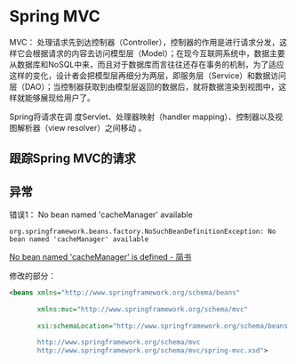 # Spring MVC



MVC： 处理请求先到达控制器（Controller），控制器的作用是进行请求分发，这样它会根据请求的内容去访问模型层（Model）；在现今互联网系统中，数据主要从数据库和NoSQL中来，而且对于数据库而言往往还存在事务的机制，为了适应这样的变化，设计者会把模型层再细分为两层，即服务层（Service）和数据访问层（DAO）；当控制器获取到由模型层返回的数据后，就将数据渲染到视图中，这样就能够展现给用户了。





Spring将请求在调 度Servlet、处理器映射（handler mapping）、控制器以及视图解析器（view resolver）之间移动 。



## 跟踪Spring MVC的请求















## 异常



错误1： No bean named 'cacheManager' available

```
org.springframework.beans.factory.NoSuchBeanDefinitionException: No bean named 'cacheManager' available
```



[No bean named 'cacheManager' is defined - 简书](https://www.jianshu.com/p/5a964f49ec26 "No bean named 'cacheManager' is defined - 简书")

修改的部分：

```xml
<beans xmlns="http://www.springframework.org/schema/beans"
       
       xmlns:mvc="http://www.springframework.org/schema/mvc"
       
       xsi:schemaLocation="http://www.springframework.org/schema/beans
                           
       http://www.springframework.org/schema/mvc
       http://www.springframework.org/schema/mvc/spring-mvc.xsd">
```



